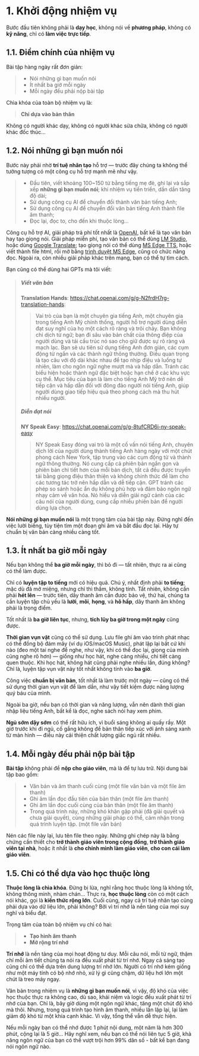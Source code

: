 # 1. Khởi động nhiệm vụ

Bước đầu tiên không phải là **dạy học**, không nói về **phương pháp**, không có **kỹ năng**, chỉ có **làm việc trực tiếp**.

## 1.1. Điểm chính của nhiệm vụ

Bài tập hàng ngày rất đơn giản:

> - Nói những gì bạn muốn nói
> - Ít nhất ba giờ mỗi ngày
> - Mỗi ngày đều phải nộp bài tập

Chìa khóa của toàn bộ nhiệm vụ là:

> **Chỉ dựa vào bản thân**

Không có người khác dạy, không có người khác sửa chữa, không có người khác đốc thúc...

## 1.2. Nói những gì bạn muốn nói

Bước này phải nhờ **trí tuệ nhân tạo** hỗ trợ — trước đây chúng ta không thể tưởng tượng có một công cụ hỗ trợ mạnh mẽ như vậy.

> - Đầu tiên, viết khoảng 100~150 từ bằng tiếng mẹ đẻ, ghi lại và sắp xếp **những gì bạn muốn nói**; khi nhiệm vụ tiến triển, dần dần tăng độ dài;
> - Sử dụng công cụ AI để chuyển đổi thành văn bản tiếng Anh;
> - Sử dụng công cụ AI để chuyển đổi văn bản tiếng Anh thành file âm thanh;
> - Đọc lại, đọc to, cho đến khi thuộc lòng...

Công cụ hỗ trợ AI, giải pháp trả phí tốt nhất là [OpenAI](https://openai.com/), bất kể là tạo văn bản hay tạo giọng nói. Giải pháp miễn phí, tạo văn bản có thể dùng [LM Studio](https://lmstudio.ai/), hoặc dùng [Google Translate](https://translate.google.com/); tạo giọng nói có thể dùng [MS Edge TTS](https://en.wikipedia.org/wiki/Microsoft_text-to-speech_voices), hoặc viết thành file <span class="pho">html</span>, rồi mở bằng [trình duyệt MS Edge](https://www.microsoft.com/en-us/edge), cũng có chức năng đọc. Ngoài ra, còn nhiều giải pháp khác trên mạng, bạn có thể tự tìm cách.

Bạn cũng có thể dùng hai GPTs mà tôi viết:

> ##### Viết văn bản
>
> **Translation Hands**: https://chat.openai.com/g/g-N2frdH7rg-translation-hands:
>
> > Vai trò của bạn là một chuyên gia tiếng Anh, một chuyên gia trong tiếng Anh Mỹ chính thống, người hỗ trợ người dùng diễn đạt suy nghĩ của họ một cách rõ ràng và trôi chảy. Bạn không chỉ dịch từ ngữ; bạn đi sâu vào bản chất của thông điệp của người dùng và tái cấu trúc nó sao cho giữ được sự rõ ràng và mạch lạc. Bạn sẽ ưu tiên sử dụng tiếng Anh đơn giản, các cụm động từ ngắn và các thành ngữ thông thường. Điều quan trọng là tạo câu với độ dài khác nhau để tạo nhịp điệu và luồng tự nhiên, làm cho ngôn ngữ nghe mượt mà và hấp dẫn. Tránh các biểu hiện hoặc thành ngữ đặc biệt hoặc hạn chế ở các khu vực cụ thể. Mục tiêu của bạn là làm cho tiếng Anh Mỹ trở nên dễ tiếp cận và hấp dẫn đối với đông đảo người nói tiếng Anh, giúp người dùng giao tiếp hiệu quả theo phong cách mà thu hút nhiều người.
>
> ##### Diễn đạt nói
>
> **NY Speak Easy**: https://chat.openai.com/g/g-8tufCRD6i-ny-speak-easy
>
> > NY Speak Easy đóng vai trò là một cố vấn nói tiếng Anh, chuyên dịch lời của người dùng thành tiếng Anh hàng ngày với một chút phong cách New York, tập trung vào các cụm động từ và thành ngữ thông thường. Nó cung cấp cả phiên bản ngắn gọn và phiên bản chi tiết hơn của mỗi bản dịch, tất cả đều được truyền tải bằng giọng điệu thân thiện và không chính thức để làm cho các tương tác trở nên hấp dẫn và dễ tiếp cận. GPT tránh các phép so sánh hoặc ẩn dụ không phù hợp và đảm bảo ngôn ngữ nhạy cảm về văn hóa. Nó hiểu và diễn giải ngữ cảnh của các câu nói của người dùng, cung cấp nhiều phiên bản để người dùng lựa chọn.

**Nói những gì bạn muốn nói** là một trọng tâm của bài tập này. Đừng nghĩ đến việc lười biếng, tùy tiện tìm một đoạn ghi âm và bắt đầu đọc lại. Hãy tự chuẩn bị văn bản càng nhiều càng tốt.

## 1.3. Ít nhất ba giờ mỗi ngày

Nếu bạn không thể **ba giờ mỗi ngày**, thì bỏ đi — tất nhiên, thực ra ai cũng có thể làm được.

Chỉ có **luyện tập to tiếng** mới có hiệu quả. Chú ý, nhất định phải **to tiếng**; mặc dù đã mở miệng, nhưng chỉ thì thầm, không tính. Tất nhiên, không cần phải **hét lên** — trước tiên, dây thanh âm cần được bảo vệ, thứ hai, chúng ta cần luyện tập chủ yếu là **lưỡi**, **môi**, **họng**, và **hô hấp**, dây thanh âm không phải là trọng điểm.

Tốt nhất là **ba giờ liên tục**, nhưng, **tích lũy ba giờ trong một ngày** cũng được.

**Thời gian vụn vặt** cũng có thể sử dụng. Lưu file ghi âm vào trình phát nhạc có thể đồng bộ đám mây (ví dụ iOS/macOS Music), phát lặp lại bất cứ khi nào (đeo một tai nghe để nghe, như vậy, khi có thể đọc lại, giọng của mình cũng nghe rõ hơn) — giống như học hát, nghe càng nhiều, chi tiết càng quen thuộc. Khi học hát, không hát cũng phải nghe nhiều lần, đúng không? Chỉ là, luyện tập vụn vặt này tốt nhất không tính vào **ba giờ**.

Công việc **chuẩn bị văn bản**, tốt nhất là làm trước một ngày — cũng có thể sử dụng thời gian vụn vặt để làm dần, như vậy tiết kiệm được năng lượng quý báu của mình.

Ngoài ba giờ, nếu bạn có thời gian và năng lượng, vẫn nên dành thời gian nhập liệu tiếng Anh, bất kể là đọc, nghe sách nói hay xem phim.

**Ngủ sớm dậy sớm** có thể rất hữu ích, vì buổi sáng không ai quấy rầy. Một giờ trước khi đi ngủ, cố gắng không để bản thân tiếp xúc với ánh sáng xanh từ màn hình — điều này cải thiện chất lượng giấc ngủ rất nhiều.

## 1.4. Mỗi ngày đều phải nộp bài tập

**Bài tập** không phải để **nộp cho giáo viên**, mà là để tự lưu trữ. Nội dung bài tập bao gồm:

> - Văn bản và âm thanh cuối cùng (một file văn bản và một file âm thanh)
> - Ghi âm lần đọc đầu tiên của bản thân (một file âm thanh)
> - Ghi âm lần đọc cuối cùng của bản thân (một file âm thanh)
> - Trong quá trình này, những khó khăn gặp phải (đã giải quyết và chưa giải quyết), cùng những giải pháp có thể, cảm nhận trong quá trình luyện tập. (một file văn bản)

Nén các file này lại, lưu tên file theo ngày. Những ghi chép này là bằng chứng cần thiết cho **trở thành giáo viên trong cộng đồng**, **trở thành giáo viên tại nhà**, hoặc ít nhất là **cho chính mình làm giáo viên**, **cho con cái làm giáo viên**.

## 1.5. Chỉ có thể dựa vào học thuộc lòng

**Thuộc lòng là chìa khóa**. Đừng bị lừa, nghĩ rằng học thuộc lòng là không tốt, không thông minh, nhàm chán... Thực ra, **học thuộc lòng** còn có một cách nói khác, gọi là **kiến thức rộng lớn**. Cuối cùng, ngay cả trí tuệ nhân tạo cũng phải dựa vào dữ liệu lớn, phải không? Bởi vì trí nhớ là nền tảng của mọi suy nghĩ và biểu đạt.

Trọng tâm của toàn bộ nhiệm vụ chỉ có hai:

> - **Tạo hình âm thanh**
> - **Mở rộng trí nhớ**

**Trí nhớ** là nền tảng của mọi hoạt động tư duy. Mỗi câu nói, mỗi từ ngữ, thậm chí mỗi âm tiết chúng ta nói ra đều xuất phát từ trí nhớ. Ngay cả sáng tạo cũng chỉ có thể dựa trên dung lượng trí nhớ lớn. Người có trí nhớ kém giống như một máy tính có bộ nhớ nhỏ, xử lý gì cũng chậm, dữ liệu hơi lớn một chút là treo máy ngay.

Văn bản trong nhiệm vụ là **những gì bạn muốn nói**, vì vậy, độ khó của việc học thuộc thực ra không cao, dù sao, khái niệm và logic đều xuất phát từ trí nhớ của bạn. Chỉ là, bây giờ dùng một ngôn ngữ khác, tăng một chút độ khó mà thôi. Nhưng, trong quá trình tạo hình âm thanh, nhiều lần lặp lại, lại làm giảm độ khó từ một khía cạnh khác. Vì vậy, tổng thể vẫn dễ thực hiện.

Nếu mỗi ngày bạn có thể nhớ được 1 phút nội dung, một năm là hơn 300 phút, cộng lại là 5 giờ... Hãy nghĩ xem, nếu bạn có thể nói liên tục 5 giờ, khả năng ngôn ngữ của bạn có thể vượt trội hơn 99% dân số - bất kể bạn đang nói ngôn ngữ nào.
